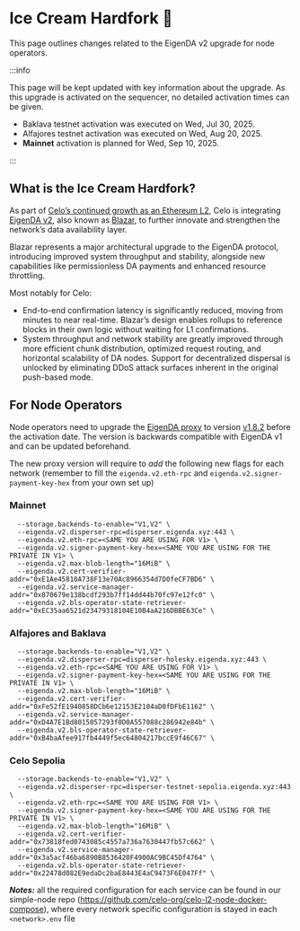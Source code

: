 # Ice Cream Hardfork 🍦

This page outlines changes related to the EigenDA v2 upgrade for node operators.

:::info

This page will be kept updated with key information about the upgrade. As this upgrade is activated on the sequencer, no detailed activation times can be given.

- Baklava testnet activation was executed on Wed, Jul 30, 2025.
- Alfajores testnet activation was executed on Wed, Aug 20, 2025.
- **Mainnet** activation is planned for Wed, Sep 10, 2025.

:::

## What is the Ice Cream Hardfork?

As part of [Celo’s continued growth as an Ethereum L2](https://forum.celo.org/t/celo-as-an-ethereum-l2-a-frontier-chain-for-global-impact/11376), Celo is integrating [EigenDA v2](https://docs.eigencloud.xyz/products/eigenda/releases/blazar), also known as [Blazar](https://docs.eigencloud.xyz/products/eigenda/releases/blazar), to further innovate and strengthen the network’s data availability layer.

Blazar represents a major architectural upgrade to the EigenDA protocol, introducing improved system throughput and stability, alongside new capabilities like permissionless DA payments and enhanced resource throttling.

Most notably for Celo:

- End-to-end confirmation latency is significantly reduced, moving from minutes to near real-time. Blazar’s design enables rollups to reference blocks in their own logic without waiting for L1 confirmations.
- System throughput and network stability are greatly improved through more efficient chunk distribution, optimized request routing, and horizontal scalability of DA nodes.
Support for decentralized dispersal is unlocked by eliminating DDoS attack surfaces inherent in the original push-based mode.

## For Node Operators

Node operators need to upgrade the [EigenDA proxy](https://github.com/Layr-Labs/eigenda/tree/master/api/proxy) to version [v1.8.2](https://github.com/Layr-Labs/eigenda/pkgs/container/eigenda-proxy/437919973?tag=v1.8.2) before the activation date. The version is backwards compatible with EigenDA v1 and can be updated beforehand.

The new proxy version will require to *add* the following new flags for each network (remember to fill the `eigenda.v2.eth-rpc` and `eigenda.v2.signer-payment-key-hex` from your own set up)

### Mainnet
```
  --storage.backends-to-enable="V1,V2" \
  --eigenda.v2.disperser-rpc=disperser.eigenda.xyz:443 \
  --eigenda.v2.eth-rpc=<SAME YOU ARE USING FOR V1> \
  --eigenda.v2.signer-payment-key-hex=<SAME YOU ARE USING FOR THE PRIVATE IN V1> \
  --eigenda.v2.max-blob-length="16MiB" \
  --eigenda.v2.cert-verifier-addr="0xE1Ae45810A738F13e70Ac8966354d7D0feCF7BD6" \
  --eigenda.v2.service-manager-addr="0x870679e138bcdf293b7ff14dd44b70fc97e12fc0" \
  --eigenda.v2.bls-operator-state-retriever-addr="0xEC35aa6521d23479318104E10B4aA216DBBE63Ce" \
```

### Alfajores and Baklava
```
  --storage.backends-to-enable="V1,V2" \
  --eigenda.v2.disperser-rpc=disperser-holesky.eigenda.xyz:443 \
  --eigenda.v2.eth-rpc=<SAME YOU ARE USING FOR V1> \
  --eigenda.v2.signer-payment-key-hex=<SAME YOU ARE USING FOR THE PRIVATE IN V1> \
  --eigenda.v2.max-blob-length="16MiB" \
  --eigenda.v2.cert-verifier-addr="0xFe52fE1940858DCb6e12153E2104aD0fDFbE1162" \
  --eigenda.v2.service-manager-addr="0xD4A7E1Bd8015057293f0D0A557088c286942e84b" \
  --eigenda.v2.bls-operator-state-retriever-addr="0xB4baAfee917fb4449f5ec64804217bccE9f46C67" \
```

### Celo Sepolia
```
  --storage.backends-to-enable="V1,V2" \
  --eigenda.v2.disperser-rpc=disperser-testnet-sepolia.eigenda.xyz:443 \
  --eigenda.v2.eth-rpc=<SAME YOU ARE USING FOR V1> \
  --eigenda.v2.signer-payment-key-hex=<SAME YOU ARE USING FOR THE PRIVATE IN V1> \
  --eigenda.v2.max-blob-length="16MiB" \
  --eigenda.v2.cert-verifier-addr="0x73818fed0743085c4557a736a7630447fb57c662" \
  --eigenda.v2.service-manager-addr="0x3a5acf46ba6890B8536420F4900AC9BC45Df4764" \
  --eigenda.v2.bls-operator-state-retriever-addr="0x22478d082E9edaDc2baE8443E4aC9473F6E047Ff" \
```

***Notes:*** all the required configuration for each service can be found in our simple-node repo (https://github.com/celo-org/celo-l2-node-docker-compose), where every network specific configuration is stayed in each `<network>.env` file
